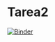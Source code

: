 # Tarea2
[![Binder](https://mybinder.org/badge_logo.svg)](https://mybinder.org/v2/gh/arnoldgar98/Tarea2/master)
